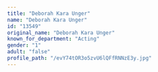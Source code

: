 ```yaml
---
title: "Deborah Kara Unger"
name: "Deborah Kara Unger"
id: "13549"
original_name: "Deborah Kara Unger"
known_for_department: "Acting"
gender: "1"
adult: "false"
profile_path: "/evY74tOR3o5zvU6lQFfRNNzE3y.jpg"
---
```

